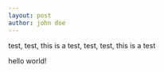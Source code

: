 ```yaml
---
layout: post
author: john doe
---
```

test, test, this is a test, test, test, this is a test

hello world!